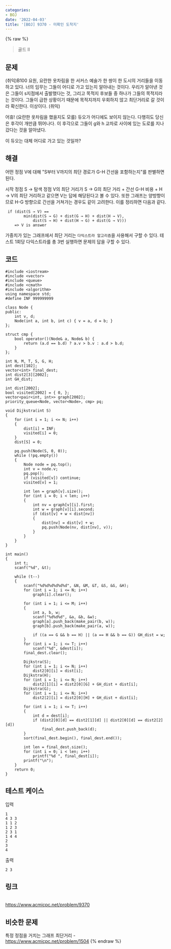 ```yaml
---
categories:
- BOJ
date: '2022-04-03'
title: '[BOJ] 9370 - 미확인 도착지'
---
```


{% raw %}
>골드 II

## 문제
(취익)B100 요원, 요란한 옷차림을 한 서커스 예술가 한 쌍이 한 도시의 거리들을 이동하고 있다. 너의 임무는 그들이 어디로 가고 있는지 알아내는 것이다. 우리가 알아낸 것은 그들이 s지점에서 출발했다는 것, 그리고 목적지 후보들 중 하나가 그들의 목적지라는 것이다. 그들이 급한 상황이기 때문에 목적지까지 우회하지 않고 최단거리로 갈 것이라 확신한다. 이상이다. (취익)

어휴! (요란한 옷차림을 했을지도 모를) 듀오가 어디에도 보이지 않는다. 다행히도 당신은 후각이 개만큼 뛰어나다. 이 후각으로 그들이 g와 h 교차로 사이에 있는 도로를 지나갔다는 것을 알아냈다.

이 듀오는 대체 어디로 가고 있는 것일까?

##  해결
어떤 정점 V에 대해 "S부터 V까지의 최단 경로가 G-H 간선을 포함하는지"를 판별하면 된다.
 
시작 정점 S → 탐색 정점 V의 최단 거리가 S → G의 최단 거리 + 간선 G-H 비용 + H → V의 최단 거리하고 같으면 V는 답에 해당된다고 볼 수 있다. 또한 그래프는 양방향이므로 H-G 방향으로 간선을 거쳐가는 경우도 같이 고려한다. 이를 정리하면 다음과 같다.
```
 if (dist(S → V) == 
		min(dist(S → G) + dist(G → H) + dist(H → V), 
			dist(S → H) + dist(H → G) + dist(G → V)))
	=> V is answer
```

가중치가 있는 그래프에서 최단 거리는 `다익스트라 알고리즘`을 사용해서 구할 수 있다. 테스트 1회당 다익스트라를 총 3번 실행하면 문제의 답을 구할 수 있다.

## 코드
```
#include <iostream>
#include <vector>
#include <queue>
#include <cmath>
#include <algorithm>
using namespace std;
#define INF 999999999

class Node {
public:
	int v, d;
	Node(int a, int b, int c) { v = a, d = b; }
};

struct cmp {
	bool operator()(Node& a, Node& b) {
		return (a.d == b.d) ? a.v > b.v : a.d > b.d;
	}
};

int N, M, T, S, G, H;
int dest[102];
vector<int> final_dest;
int dist2[3][2002];
int GH_dist;

int dist[2002];
bool visited[2002] = { 0, };
vector<pair<int, int>> graph[2002];
priority_queue<Node, vector<Node>, cmp> pq;

void Dijkstra(int S)
{
	for (int i = 1; i <= N; i++)
	{
		dist[i] = INF;
		visited[i] = 0;
	}
	dist[S] = 0;

	pq.push(Node(S, 0, 0));
	while (!pq.empty())
	{
		Node node = pq.top();
		int v = node.v;
		pq.pop();
		if (visited[v]) continue;
		visited[v] = 1;

		int len = graph[v].size();
		for (int i = 0; i < len; i++)
		{
			int nv = graph[v][i].first;
			int w = graph[v][i].second;
			if (dist[v] + w < dist[nv])
			{
				dist[nv] = dist[v] + w;
				pq.push(Node(nv, dist[nv], v));
			}
		}
	}
}

int main()
{
	int t;
	scanf("%d", &t);

	while (t--)
	{
		scanf("%d%d%d%d%d%d", &N, &M, &T, &S, &G, &H);
		for (int i = 1; i <= N; i++)
			graph[i].clear();

		for (int i = 1; i <= M; i++)
		{
			int a, b, w;
			scanf("%d%d%d", &a, &b, &w);
			graph[a].push_back(make_pair(b, w));
			graph[b].push_back(make_pair(a, w));

			if ((a == G && b == H) || (a == H && b == G)) GH_dist = w;
		}
		for (int i = 1; i <= T; i++)
			scanf("%d", &dest[i]);
		final_dest.clear();

		Dijkstra(S);
		for (int i = 1; i <= N; i++)
			dist2[0][i] = dist[i];
		Dijkstra(H);
		for (int i = 1; i <= N; i++)
			dist2[1][i] = dist2[0][G] + GH_dist + dist[i];
		Dijkstra(G);
		for (int i = 1; i <= N; i++)
			dist2[2][i] = dist2[0][H] + GH_dist + dist[i];

		for (int i = 1; i <= T; i++)
		{
			int d = dest[i];
			if (dist2[0][d] == dist2[1][d] || dist2[0][d] == dist2[2][d])
				final_dest.push_back(d);
		}
		sort(final_dest.begin(), final_dest.end());

		int len = final_dest.size();
		for (int i = 0; i < len; i++)
			printf("%d ", final_dest[i]);
		printf("\n");
	}
	return 0;
}
```

## 테스트 케이스
입력
```
1 
4 3 3 
1 1 2 
1 2 3 
2 3 1 
1 4 4 
2 
3 
4 
```

출력
```
2 3 
```

## 링크
<br>https://www.acmicpc.net/problem/9370

## 비슷한 문제
특정 정점을 거치는 그래프 최단거리 - <br>https://www.acmicpc.net/problem/1504
{% endraw %}